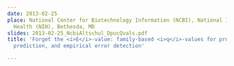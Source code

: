 ```yaml
---
date: 2013-02-25
place: National Center for Biotechnology Information (NCBI), National Institutes of
  Health (NIH), Bethesda, MD
slides: 2013-02-25_NcbiAltschul_DpucQvals.pdf
title: 'Forget the <i>E</i>-value: family-based <i>q</i>-values for protein domain
  prediction, and empirical error detection'

---
```

